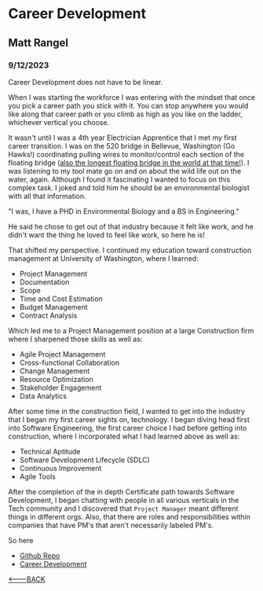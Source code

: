 # Career Development

[comment]: <> (Goal is heavily inspired from https://medium.com/@carriewinecoffshevelson/im-building-a-ai-assisted-job-hunter-with-chatgpt-while-my-baby-naps-a858b63bedaa)

## Matt Rangel

### 9/12/2023

Career Development does not have to be linear.

When I was starting the workforce I was entering with the mindset that once you pick a career path you stick with it. You can stop anywhere you would like along that career path or you climb as high as you like on the ladder, whichever vertical you choose.

It wasn't until I was a 4th year Electrician Apprentice that I met my first career transition.
I was on the 520 bridge in Bellevue, Washington (Go Hawks!) coordinating pulling wires to monitor/control each section of the floating bridge ([also the longest floating bridge in the world at that time!](https://www.enr.com/articles/44013-the-10-longest-floating-bridges-in-the-world)).
I was listening to my tool mate go on and on about the wild life out on the water, again. Although I found it fascinating I wanted to focus on this complex task. I joked and told him he should be an environmental biologist with all that information.

"I was, I have a PHD in Environmental Biology and a BS in Engineering."

He said he chose to get out of that industry because it felt like work, and he didn't want the thing he loved to feel like work, so here he is!

That shifted my perspective. I continued my education toward construction management at University of Washington, where I learned:

- Project Management
- Documentation
- Scope
- Time and Cost Estimation
- Budget Management
- Contract Analysis

Which led me to a Project Management position at a large Construction firm where I sharpened those skills as well as:

- Agile Project Management
- Cross-functional Collaboration
- Change Management
- Resource Optimization
- Stakeholder Engagement
- Data Analytics

After some time in the construction field, I wanted to get into the industry that I began my first career sights on, technology. I began diving head first into Software Engineering, the first career choice I had before getting into construction, where I incorporated what I had learned above as well as:

- Technical Aptitude
- Software Development Lifecycle (SDLC)
- Continuous Improvement
- Agile Tools

After the completion of the in depth Certificate path towards Software Development, I began chatting with people in all various verticals in the Tech community and I discovered that `Project Manager` meant different things in different orgs. Also, that there are roles and responsibilities within companies that have PM's that aren't necessarily labeled PM's.

So here

- [Github Repo](https://github.com/rangelMatt)
- [Career Development](https://rangelmatt.github.io/reading-notes/newsLetter/careerDevelopment)

[<---BACK](README.md)
